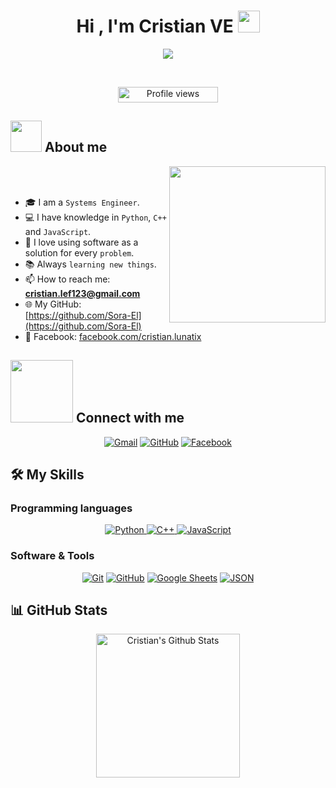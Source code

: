 <h1 align="center">Hi , I'm Cristian VE <img src="https://media.giphy.com/media/hvRJCLFzcasrR4ia7z/giphy.gif" width="35"></h1>
<p align="center">
  <a href="https://github.com/DenverCoder1/readme-typing-svg">
    <img src="https://readme-typing-svg.herokuapp.com?font=Time+New+Roman&color=%23C8BE25&size=25&center=true&vCenter=true&width=600&height=100&lines=Systems+Engineer;Python%2C+C%2B%2B%2C+JavaScript+Developer;Always+learning+new+things">
  </a>
</p>

<br>

<p align="center"> 
	<img src="https://komarev.com/ghpvc/?username=Sora-El&label=Profile%20views&color=0047AB&style=plastic?" alt="Profile views" height=25px width=160px/> 
</p>

## <picture><img src="https://github.com/7oSkaaa/7oSkaaa/blob/main/Images/about_me.gif?raw=true" width=50px></picture> About me

<picture> 
  <img align="right" src="https://github.com/7oSkaaa/7oSkaaa/blob/main/Images/Right_Side.gif?raw=true" width=250px>
</picture>

<br><br>

- 🎓 I am a `Systems Engineer`.
- 💻 I have knowledge in `Python`, `C++` and `JavaScript`.
- 🧠 I love using software as a solution for every `problem`.
- 📚 Always `learning new things`.
- 📫 How to reach me: **cristian.lef123@gmail.com**
- 🌐 My GitHub: [https://github.com/Sora-El](https://github.com/Sora-El)
- 📘 Facebook: [facebook.com/cristian.lunatix](https://www.facebook.com/cristian.lunatix)

<!-- 
## <picture><img src="https://github.com/7oSkaaa/7oSkaaa/blob/main/Images/competitive_programming_profile.png?raw=true" width=40></picture> My Competitive Programming Profiles
(Commented for now, can be enabled later)
<p align="center">
  ...
</p>
-->

## <picture><img src="https://github.com/7oSkaaa/7oSkaaa/blob/main/Images/Connect-with-me.gif?raw=true" width="100px"></picture> Connect with me
<p align="center">
	<a href="mailto:cristian.lef123@gmail.com"><img src="https://img.shields.io/badge/gmail-%23EA4335.svg?style=plastic&logo=gmail&logoColor=white" alt="Gmail"/></a>
	<a href="https://github.com/Sora-El"><img src="https://img.shields.io/badge/github-%23181717.svg?style=plastic&logo=github&logoColor=white" alt="GitHub"/></a>
	<a href="https://www.facebook.com/cristian.lunatix"><img src="https://img.shields.io/badge/facebook-%231877F2.svg?style=plastic&logo=facebook&logoColor=white" alt="Facebook"/></a>
</p>

## 🛠️ My Skills

### Programming languages
<p align="center"> 
  <a href="https://www.python.org" target="_blank">
    <img alt="Python" src="https://img.shields.io/badge/Python%20-%2314354C.svg?style=plastic&logo=python&logoColor=white">
  </a>
  <a href="https://www.cprogramming.com/" target="_blank"> 
    <img alt="C++" src="https://img.shields.io/badge/C++%20-%2300599C.svg?style=plastic&logo=c%2B%2B&logoColor=white">
  </a> 
  <a href="https://developer.mozilla.org/en-US/docs/Web/JavaScript" target="_blank"> 
    <img alt="JavaScript" src="https://img.shields.io/badge/JavaScript%20-%23F7DF1E.svg?style=plastic&logo=javascript&logoColor=black">
  </a>
</p>

### Software & Tools
<p align="center">
  <a href="#"><img alt="Git" src="https://img.shields.io/badge/Git%20-%23F05033.svg?style=plastic&logo=git&logoColor=white"></a>
  <a href="#"><img alt="GitHub" src="https://img.shields.io/badge/github-%23181717.svg?style=plastic&logo=github&logoColor=white"></a>
  <a href="#"><img alt="Google Sheets" src="https://img.shields.io/badge/Google%20Sheets%20-%2334A853.svg?style=plastic&logo=google%20sheets&logoColor=white"></a>
  <a href="#"><img alt="JSON" src="https://img.shields.io/badge/json-%23000000.svg?style=plastic&logo=json&logoColor=white"></a>
</p>

<!-- 
## 🔥 Streak Stats
(Commented for now, can be enabled later)
<p align="center"><img src="https://github-readme-streak-stats.herokuapp.com/?user=Sora-El&theme=tokyonight_duo" alt="Streak Stats" /></p>
-->

## 📊 GitHub Stats
<p align="center">
    <a href="https://github.com/anuraghazra/github-readme-stats">
	    <img alt="Cristian's Github Stats" src="https://github-readme-stats.vercel.app/api?username=Sora-El&show_icons=true&count_private=true&locale=en&theme=tokyonight&layout=compact" height="230px"/>
    </a>
</p>

<!-- 
## 🏆 GitHub Trophies
(Commented for now, can be enabled later)
<p align="center">
  <img src="https://github-profile-trophy.vercel.app/?username=Sora-El&theme=tokyonight&column=4&margin-w=15&margin-h=15" alt="Trophies"/>
</p>
-->

<!--
## 🐍 A Snake Eating my Contributions Graph
<p align="center">
	<img src="https://github.com/7oSkaaa/7oSkaaa/blob/output/github-contribution-grid-snake.svg" alt="Snake Game"/>
</p>
-->
